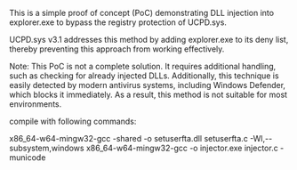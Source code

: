 This is a simple proof of concept (PoC) demonstrating DLL injection into explorer.exe to bypass the registry protection of UCPD.sys.

UCPD.sys v3.1 addresses this method by adding explorer.exe to its deny list, thereby preventing this approach from working effectively.

Note: This PoC is not a complete solution. It requires additional handling, such as checking for already injected DLLs. 
Additionally, this technique is easily detected by modern antivirus systems, including Windows Defender, which blocks it immediately. 
As a result, this method is not suitable for most environments.

compile with following commands: 

x86_64-w64-mingw32-gcc -shared -o setuserfta.dll setuserfta.c -Wl,--subsystem,windows
x86_64-w64-mingw32-gcc -o injector.exe injector.c -municode
